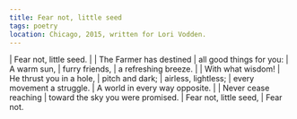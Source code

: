 ```yaml
---
title: Fear not, little seed
tags: poetry
location: Chicago, 2015, written for Lori Vodden.
---
```


| Fear not, little seed.
|
| The Farmer has destined
| all good things for you:
| A warm sun,
| furry friends,
| a refreshing breeze.
|
| With what wisdom!
| He thrust you in a hole,
| pitch and dark;
| airless, lightless;
| every movement a struggle.
| A world in every way opposite.
|
| Never cease reaching
| toward the sky you were promised.
| Fear not, little seed,
| Fear not.
